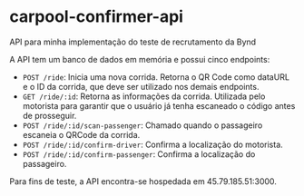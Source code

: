 # carpool-confirmer-api
API para minha implementação do teste de recrutamento da Bynd

A API tem um banco de dados em memória e possui cinco endpoints:

- `POST /ride`: Inicia uma nova corrida. Retorna o QR Code como dataURL e o ID da corrida, que deve  ser utilizado nos demais endpoints.
- `GET /ride/:id`: Retorna as informações da corrida. Utilizada pelo motorista para garantir que o usuário já tenha escaneado o código antes de prosseguir.
- `POST /ride/:id/scan-passenger`: Chamado quando o passageiro escaneia o QRCode da corrida.
- `POST /ride/:id/confirm-driver`: Confirma a localização do motorista.
- `POST /ride/:id/confirm-passenger`: Confirma a localização do passageiro.

Para fins de teste, a API encontra-se hospedada em 45.79.185.51:3000.
